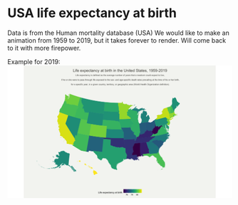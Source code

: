 # USA life expectancy at birth

Data is from the Human mortality database (USA)
We would like to make an animation from 1959 to 2019, but it takes forever to render. Will come back to it with more firepower.

Example for 2019:
![Final](https://github.com/PietroViolo/usa_life_expectancy/blob/main/usa_life_expectancy_2019.png)

